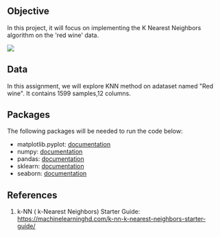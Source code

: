## Objective
In this project, it will focus on implementing the K Nearest Neighbors algorithm on the 'red wine' data. 

<img src="https://test.basel.in/wp-content/uploads/2019/06/KNN-1.jpg" >

## Data
In this assignment, we will explore KNN method on adataset named "Red wine". It contains 1599 samples,12 columns.

## Packages
The following packages will be needed to run the code below:
*   matplotlib.pyplot: [documentation](https://matplotlib.org/stable/api/_as_gen/matplotlib.pyplot.html)
*   numpy: [documentation](https://numpy.org/devdocs/)
*   pandas: [documentation](https://pandas.pydata.org/docs/)
*   sklearn: [documentation](https://scikit-learn.org/stable/)
*   seaborn: [documentation](https://seaborn.pydata.org/)

## References
1. k-NN ( k-Nearest Neighbors) Starter Guide: https://machinelearninghd.com/k-nn-k-nearest-neighbors-starter-guide/
